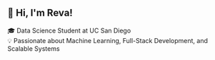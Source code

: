 ## 👋 Hi, I'm Reva!

🎓 Data Science Student at UC San Diego  
💡 Passionate about Machine Learning, Full-Stack Development, and Scalable Systems

<!-- Proudly created with GPRM ( https://gprm.itsvg.in ) -->
